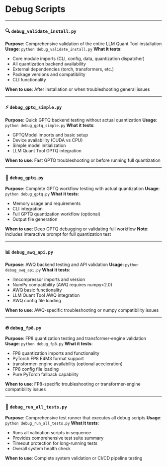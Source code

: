 # Debug Scripts

---

### 🔍 `debug_validate_install.py`

**Purpose**: Comprehensive validation of the entire LLM Quant Tool installation
**Usage**: `python debug_validate_install.py`
**What it tests**:

- Core module imports (CLI, config, data, quantization dispatcher)
- All quantization backend availability
- External dependencies (torch, transformers, etc.)
- Package versions and compatibility
- CLI functionality

**When to use**: After installation or when troubleshooting general issues

---

### ⚡ `debug_gptq_simple.py`

**Purpose**: Quick GPTQ backend testing without actual quantization
**Usage**: `python debug_gptq_simple.py`
**What it tests**:

- GPTQModel imports and basic setup
- Device availability (CUDA vs CPU)
- Simple model initialization
- LLM Quant Tool GPTQ integration

**When to use**: Fast GPTQ troubleshooting or before running full quantization

---

### 🚀 `debug_gptq.py`

**Purpose**: Complete GPTQ workflow testing with actual quantization
**Usage**: `python debug_gptq.py`
**What it tests**:

- Memory usage and requirements
- CLI integration
- Full GPTQ quantization workflow (optional)
- Output file generation

**When to use**: Deep GPTQ debugging or validating full workflow
**Note**: Includes interactive prompt for full quantization test

---

### 📊 `debug_awq_api.py`

**Purpose**: AWQ backend testing and API validation
**Usage**: `python debug_awq_api.py`
**What it tests**:

- llmcompressor imports and version
- NumPy compatibility (AWQ requires numpy<2.0)
- AWQ basic functionality
- LLM Quant Tool AWQ integration
- AWQ config file loading

**When to use**: AWQ-specific troubleshooting or numpy compatibility issues

---

### 🔥 `debug_fp8.py`

**Purpose**: FP8 quantization testing and transformer-engine validation
**Usage**: `python debug_fp8.py`
**What it tests**:

- FP8 quantization imports and functionality
- PyTorch FP8 E4M3 format support
- transformer-engine availability (optional acceleration)
- FP8 config file loading
- Pure PyTorch fallback capability

**When to use**: FP8-specific troubleshooting or transformer-engine compatibility issues

---

### 🎯 `debug_run_all_tests.py`

**Purpose**: Comprehensive test runner that executes all debug scripts
**Usage**: `python debug_run_all_tests.py`
**What it tests**:

- Runs all validation scripts in sequence
- Provides comprehensive test suite summary
- Timeout protection for long-running tests
- Overall system health check

**When to use**: Complete system validation or CI/CD pipeline testing


